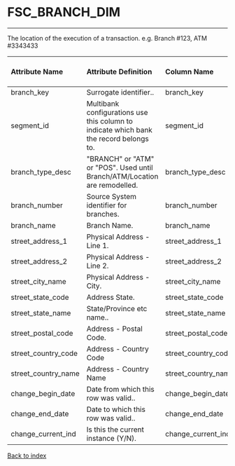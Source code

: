 # FSC_BRANCH_DIM

---

The location of the execution of a transaction.  e.g. Branch #123, ATM #3343433

| Attribute Name      | Attribute Definition                                                                   | Column Name         | Column Data Type   | Column Null Option   | Column Is PK   | Column Is FK   |
|:--------------------|:---------------------------------------------------------------------------------------|:--------------------|:-------------------|:---------------------|:---------------|:---------------|
| branch_key          | Surrogate identifier..                                                                 | branch_key          | NUMBER(12)         | Not Null             | Yes            | No             |
| segment_id          | Multibank configurations use this column to indicate which bank the record belongs to. | segment_id          | VARCHAR2(128)      | Not Null             | Yes            | No             |
| branch_type_desc    | "BRANCH" or "ATM" or "POS".  Used until Branch/ATM/Location are remodelled.            | branch_type_desc    | VARCHAR2(10)       | Null                 | No             | No             |
| branch_number       | Source System identifier for branches.                                                 | branch_number       | VARCHAR2(40)       | Null                 | No             | No             |
| branch_name         | Branch Name.                                                                           | branch_name         | VARCHAR2(100)      | Null                 | No             | No             |
| street_address_1    | Physical Address - Line 1.                                                             | street_address_1    | VARCHAR2(35)       | Null                 | No             | No             |
| street_address_2    | Physical Address - Line 2.                                                             | street_address_2    | VARCHAR2(35)       | Null                 | No             | No             |
| street_city_name    | Physical Address - City.                                                               | street_city_name    | VARCHAR2(35)       | Null                 | No             | No             |
| street_state_code   | Address State.                                                                         | street_state_code   | CHAR(3)            | Null                 | No             | No             |
| street_state_name   | State/Province etc name..                                                              | street_state_name   | VARCHAR2(35)       | Null                 | No             | No             |
| street_postal_code  | Address - Postal Code.                                                                 | street_postal_code  | CHAR(10)           | Null                 | No             | No             |
| street_country_code | Address - Country Code                                                                 | street_country_code | CHAR(3)            | Null                 | No             | No             |
| street_country_name | Address - Country Name                                                                 | street_country_name | VARCHAR2(100)      | Null                 | No             | No             |
| change_begin_date   | Date from which this row was valid..                                                   | change_begin_date   | DATE               | Null                 | No             | No             |
| change_end_date     | Date to which this row was valid..                                                     | change_end_date     | DATE               | Not Null             | No             | No             |
| change_current_ind  | Is this the current instance (Y/N).                                                    | change_current_ind  | CHAR(1)            | Not Null             | No             | No             |

[Back to index](./README.md)